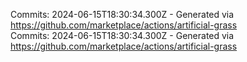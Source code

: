 Commits: 2024-06-15T18:30:34.300Z - Generated via https://github.com/marketplace/actions/artificial-grass
<br>
Commits: 2024-06-15T18:30:34.300Z - Generated via https://github.com/marketplace/actions/artificial-grass
<br>
